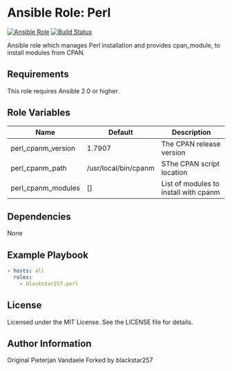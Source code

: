 # Ansible Role: Perl

[![Ansible Role](https://img.shields.io/badge/role-blackstar257.perl-blue.svg)](https://galaxy.ansible.com/blackstar257/perl/)
[![Build Status](https://travis-ci.com/blackstar257/ansible-perl.svg?branch=master)](https://travis-ci.com/blackstar257/ansible-perl)

Ansible role which manages Perl installation and provides cpan_module, to install modules from CPAN.

## Requirements

This role requires Ansible 2.0 or higher.

## Role Variables

| Name               | Default              | Description                           |
| ------------------ | -------------------- | ------------------------------------- |
| perl_cpanm_version | 1.7907               | The CPAN release version              |
| perl_cpanm_path    | /usr/local/bin/cpanm | SThe CPAN script location             |
| perl_cpanm_modules | []                   | List of modules to install with cpanm |

## Dependencies

None

## Example Playbook

```yaml
- hosts: all
  roles:
    - blackstar257.perl
```

## License

Licensed under the MIT License. See the LICENSE file for details.

## Author Information

Original Pieterjan Vandaele
Forked by blackstar257
